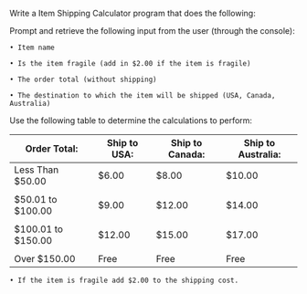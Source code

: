 Write a Item Shipping Calculator program that does the following:

Prompt and retrieve the following input from the user (through the console):

    • Item name
  
    • Is the item fragile (add in $2.00 if the item is fragile)
  
    • The order total (without shipping)
  
    • The destination to which the item will be shipped (USA, Canada, Australia)  
  
  
Use the following table to determine the calculations to perform:

               
|    Order Total:    | Ship to USA: | Ship to Canada: | Ship to Australia: |
|--------------------|--------------|-----------------|--------------------|
| Less Than $50.00   | $6.00        | $8.00           | $10.00             |
|                    |              |                 |                    |
| $50.01 to $100.00  | $9.00        | $12.00          | $14.00             |
|                    |              |                 |                    |
| $100.01 to $150.00 | $12.00       | $15.00          | $17.00             |
|                    |              |                 |                    |
| Over $150.00       | Free         | Free            | Free               |

  
    • If the item is fragile add $2.00 to the shipping cost.

